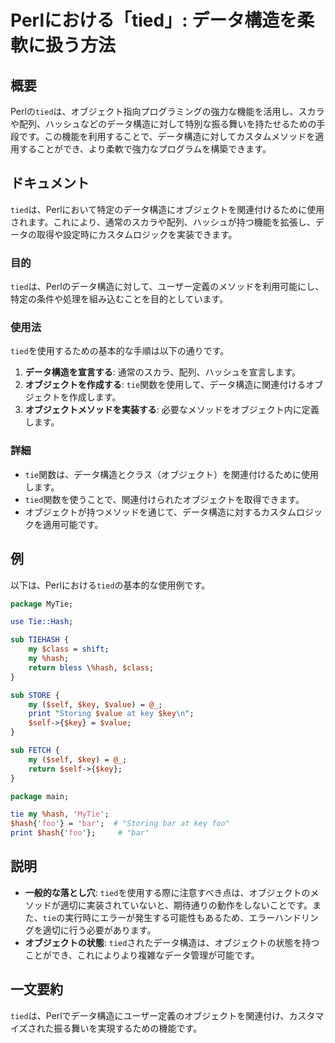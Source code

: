 <!--
Meta Description: # Perlにおける「tied」: データ構造を柔軟に扱う方法 ## 概要 Perlの`tied`は、オブジェクト指向プログラミングの強力な機能を活用し、スカラや配列、ハッシュなどのデータ構造に対して特別な振る舞いを持たせるための手段です。この機能を利用することで、データ構造に対してカスタムメソッド...
Meta Keywords: tied, key, hash, tie, self
-->

# Perlにおける「tied」: データ構造を柔軟に扱う方法

## 概要
Perlの`tied`は、オブジェクト指向プログラミングの強力な機能を活用し、スカラや配列、ハッシュなどのデータ構造に対して特別な振る舞いを持たせるための手段です。この機能を利用することで、データ構造に対してカスタムメソッドを適用することができ、より柔軟で強力なプログラムを構築できます。

## ドキュメント
`tied`は、Perlにおいて特定のデータ構造にオブジェクトを関連付けるために使用されます。これにより、通常のスカラや配列、ハッシュが持つ機能を拡張し、データの取得や設定時にカスタムロジックを実装できます。

### 目的
`tied`は、Perlのデータ構造に対して、ユーザー定義のメソッドを利用可能にし、特定の条件や処理を組み込むことを目的としています。

### 使用法
`tied`を使用するための基本的な手順は以下の通りです。

1. **データ構造を宣言する**: 通常のスカラ、配列、ハッシュを宣言します。
2. **オブジェクトを作成する**: `tie`関数を使用して、データ構造に関連付けるオブジェクトを作成します。
3. **オブジェクトメソッドを実装する**: 必要なメソッドをオブジェクト内に定義します。

### 詳細
- `tie`関数は、データ構造とクラス（オブジェクト）を関連付けるために使用します。
- `tied`関数を使うことで、関連付けられたオブジェクトを取得できます。
- オブジェクトが持つメソッドを通じて、データ構造に対するカスタムロジックを適用可能です。

## 例
以下は、Perlにおける`tied`の基本的な使用例です。

```perl
package MyTie;

use Tie::Hash;

sub TIEHASH {
    my $class = shift;
    my %hash;
    return bless \%hash, $class;
}

sub STORE {
    my ($self, $key, $value) = @_;
    print "Storing $value at key $key\n";
    $self->{$key} = $value;
}

sub FETCH {
    my ($self, $key) = @_;
    return $self->{$key};
}

package main;

tie my %hash, 'MyTie';
$hash{'foo'} = 'bar';  # "Storing bar at key foo"
print $hash{'foo'};     # "bar"
```

## 説明
- **一般的な落とし穴**: `tied`を使用する際に注意すべき点は、オブジェクトのメソッドが適切に実装されていないと、期待通りの動作をしないことです。また、`tie`の実行時にエラーが発生する可能性もあるため、エラーハンドリングを適切に行う必要があります。
- **オブジェクトの状態**: `tied`されたデータ構造は、オブジェクトの状態を持つことができ、これによりより複雑なデータ管理が可能です。

## 一文要約
`tied`は、Perlでデータ構造にユーザー定義のオブジェクトを関連付け、カスタマイズされた振る舞いを実現するための機能です。